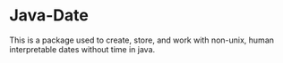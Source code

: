 # Java-Date
This is a package used to create, store, and work with non-unix, human interpretable dates without time in java.
